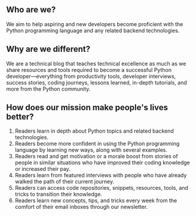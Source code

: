 
## Who are we?
We aim to help aspiring and new developers become proficient with the Python programming language and any related backend technologies.

## Why are we different?
We are a technical blog that teaches technical excellence as much as we share resources and tools required to become a successful Python developer—everything from productivity tools, developer interviews, success stories, coding journeys, lessons learned, in-depth tutorials, and more from the Python community.

## How does our mission make people's lives better? 
1. Readers learn in depth about Python topics and related backend technologies. 
2. Readers become more confident in using the Python programming language by learning new ways, along with several examples.
3. Readers read and get motivation or a morale boost from stories of people in similar situations who have improved their coding knowledge or increased their pay. 
4. Readers learn from featured interviews with people who have already walked the path of their current journey.
5. Readers can access code repositories, snippets, resources, tools, and tricks to transition their knowledge.
6. Readers learn new concepts, tips, and tricks every week from the comfort of their email inboxes through our newsletter.

